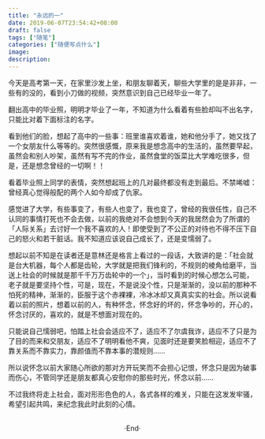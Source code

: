 ```yaml
---
title: "永远的一"
date: 2019-06-07T23:54:42+08:00
draft: false
tags: ["随笔"]
categories: ["随便写点什么"]
image: 
description: 
---
```


<!-- 
![](https://mogeko.github.io/blog-images/r/071/)
{{< spoiler >}}{{< /spoiler >}}
&emsp;&emsp;
 -->

今天是高考第一天，在家里沙发上坐，和朋友聊着天，聊些大学里的是是非非，一些有的没的，看到小刀做的视频，突然意识到自己已经毕业一年了。

翻出高中的毕业照，明明才毕业了一年，不知道为什么看着有些脸却叫不出名字，只能比对着下面标注的名字。

看到他们的脸，想起了高中的一些事：班里谁喜欢着谁，她和他分手了，她又找了一个女朋友什么等等的。突然很感慨，原来我是想念高中的生活的，虽然要早起，虽然会和别人吵架，虽然有写不完的作业，虽然食堂的饭菜比大学难吃很多，但是，还是想念曾经的一切啊！！

看着毕业照上同学的表情，突然想起班上的几对最终都没有走到最后。不禁唏嘘：曾经真心觉得般配的两个人如今却成了仇家。

感觉进了大学，有些事变了，有些人也变了，我也变了，曾经的我很任性，自己不认同的事情打死也不会去做，以前的我绝对不会想到今天的我居然会为了所谓的「人际关系」去讨好一个我不喜欢的人！即使受到了不公正的对待也不得不压下自己的怒火和若干脏话。我不知道应该说自己成长了，还是变懦弱了。

想起以前不知是在读者还是意林还是格言上看过的一段话，大致讲的是：「社会就是台大机器，每个人都是齿轮，大学就是把我们锋利的，不规则的棱角给磨平，当送上社会的时候就是那千千万万齿轮中的一个」，当时看到的时候心想怎么可能，老子就是要坚持个性，可是，现在，不是说没个性，只是渐渐的，没以前的那种不怕死的精神，渐渐的，臣服于这个赤裸裸，冷冰冰却又真真实实的社会。所以说看着以前的照片，想着以前的人，有种怀念，怀念好的坏的，怀念争吵的，开心的，怀念讨厌的，喜欢的，就是不想面对现在的。

只能说自己懦弱吧，怕踏上社会会适应不了，适应不了尔虞我诈，适应不了只是为了目的而来和交朋友，适应不了明明看他不爽，见面时还是要笑脸相迎，适应不了靠关系而不靠实力，靠颜值而不靠本事的潜规则……

所以说怀念以前大家随心所欲的那对方开玩笑而不会担心记恨，怀念只是因为破事而伤心，不管同学还是朋友都真心安慰你的那些时光，怀念以前……

不过我终将走上社会，面对形形色色的人，各式各样的难关，只能在这发发牢骚，希望引起共鸣，来纪念我此时此刻的心情。

<br>

<center>  ·End·  </center>
